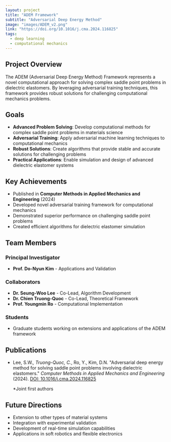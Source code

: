 ```yaml
---
layout: project
title: "ADEM Framework"
subtitle: "Adversarial Deep Energy Method"
image: "images/ADEM_v2.png"
link: "https://doi.org/10.1016/j.cma.2024.116825"
tags:
  - deep learning
  - computational mechanics
---
```


## Project Overview

The ADEM (Adversarial Deep Energy Method) Framework represents a novel computational approach for solving complex saddle point problems in dielectric elastomers. By leveraging adversarial training techniques, this framework provides robust solutions for challenging computational mechanics problems.

## Goals

- **Advanced Problem Solving**: Develop computational methods for complex saddle point problems in materials science
- **Adversarial Training**: Apply adversarial machine learning techniques to computational mechanics
- **Robust Solutions**: Create algorithms that provide stable and accurate solutions for challenging problems
- **Practical Applications**: Enable simulation and design of advanced dielectric elastomer systems

## Key Achievements

- Published in **Computer Methods in Applied Mechanics and Engineering** (2024)
- Developed novel adversarial training framework for computational mechanics
- Demonstrated superior performance on challenging saddle point problems
- Created efficient algorithms for dielectric elastomer simulation

## Team Members

### Principal Investigator
- **Prof. Do-Nyun Kim** - Applications and Validation

### Collaborators
- **Dr. Seung-Woo Lee** - Co-Lead, Algorithm Development
- **Dr. Chien Truong-Quoc** - Co-Lead, Theoretical Framework
- **Prof. Youngmin Ro** - Computational Implementation

### Students
- Graduate students working on extensions and applications of the ADEM framework

## Publications

- Lee, S.W.*, Truong-Quoc, C.*, Ro, Y., Kim, D.N. "Adversarial deep energy method for solving saddle point problems involving dielectric elastomers." *Computer Methods in Applied Mechanics and Engineering* (2024). [DOI: 10.1016/j.cma.2024.116825](https://doi.org/10.1016/j.cma.2024.116825)
  
  *Joint first authors

## Future Directions

- Extension to other types of material systems
- Integration with experimental validation
- Development of real-time simulation capabilities
- Applications in soft robotics and flexible electronics
